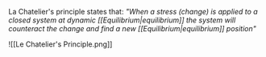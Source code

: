 La Chatelier's principle states that:
*"When a stress (change) is applied to a closed system at dynamic [[Equilibrium|equilibrium]] the system will counteract the change and find a new [[Equilibrium|equilibrium]] position"*

![[Le Chatelier's Principle.png]]
